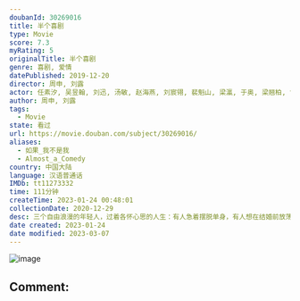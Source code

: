 ```yaml
---
doubanId: 30269016
title: 半个喜剧
type: Movie
score: 7.3
myRating: 5
originalTitle: 半个喜剧
genre: 喜剧, 爱情
datePublished: 2019-12-20
director: 周申, 刘露
actor: 任素汐, 吴昱翰, 刘迅, 汤敏, 赵海燕, 刘宸翎, 裴魁山, 梁瀛, 于奥, 梁翘柏, 常远, 傅维伯, 诸晓晨, 曹汉超, 萨琪日, 耿一智, 孙梦泉, 王堃, 樊冲
author: 周申, 刘露
tags:
  - Movie
state: 看过
url: https://movie.douban.com/subject/30269016/
aliases:
  - 如果_我不是我
  - Almost_a_Comedy
country: 中国大陆
language: 汉语普通话
IMDb: tt11273332
time: 111分钟
createTime: 2023-01-24 00:48:01
collectionDate: 2020-12-29
desc: 三个自由浪漫的年轻人，过着各怀心思的人生：有人急着摆脱单身，有人想在结婚前放荡一番，有人想在大城市站稳脚跟。因为一次情感出轨，三人扭结成了一团“嬉笑怒骂”的乱麻。当各种价值观碰撞在一起，当一个人需...
date created: 2023-01-24
date modified: 2023-03-07
---
```


![image](p2576482356.jpg)

Comment:
---
